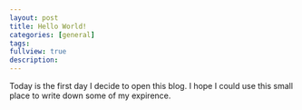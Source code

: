 ```yaml
---
layout: post
title: Hello World!
categories: [general]
tags: 
fullview: true
description: 
---
```


Today is the first day I decide to open this blog. I hope I could use this small place to write down some of my expirence.